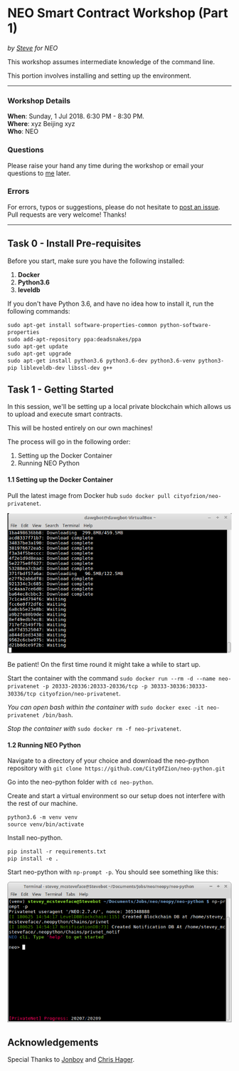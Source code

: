
# NEO Smart Contract Workshop (Part 1)
*by [Steve](https://github.com/HandsomeJeff) for NEO*

This workshop assumes intermediate knowledge of the command line.

This portion involves installing and setting up the environment.
___

### Workshop Details
**When**: Sunday, 1 Jul 2018. 6:30 PM - 8:30 PM.</br>
**Where**: xyz Beijing xyz</br>
**Who**: NEO

### Questions
Please raise your hand any time during the workshop or email your questions to [me](mailto:yefan0072001@gmail.com) later.

### Errors
For errors, typos or suggestions, please do not hesitate to [post an issue](https://github.com/HandsomeJeff/NEO-smart-contract-workshop). Pull requests are very welcome! Thanks!

___

## Task 0 - Install Pre-requisites
Before you start, make sure you have the following installed:
1. **Docker**
2. **Python3.6**
3. **leveldb**

If you don't have Python 3.6, and have no idea how to install it, run the following commands:
```
sudo apt-get install software-properties-common python-software-properties
sudo add-apt-repository ppa:deadsnakes/ppa
sudo apt-get update
sudo apt-get upgrade
sudo apt-get install python3.6 python3.6-dev python3.6-venv python3-pip libleveldb-dev libssl-dev g++
```


## Task 1 - Getting Started

In this session, we'll be setting up a local private blockchain which allows us to upload and execute smart contracts.

This will be hosted entirely on our own machines!

The process will go in the following order:
1. Setting up the Docker Container
2. Running NEO Python


#### 1.1 Setting up the Docker Container
Pull the latest image from Docker hub `sudo docker pull cityofzion/neo-privatenet`.

![docker pull](assets/docker_pull.png)

Be patient! On the first time round it might take a while to start up.

Start the container with the command
`sudo docker run --rm -d --name neo-privatenet -p 20333-20336:20333-20336/tcp -p 30333-30336:30333-30336/tcp cityofzion/neo-privatenet`.

*You can open bash within the container with* `sudo docker exec -it neo-privatenet /bin/bash`.

*Stop the container with* `sudo docker rm -f neo-privatenet`.

#### 1.2 Running NEO Python
Navigate to a directory of your choice and download the neo-python repository with `git clone https://github.com/CityOfZion/neo-python.git`

Go into the neo-python folder with `cd neo-python`.

Create and start a virtual environment so our setup does not interfere with the rest of our machine.
```
python3.6 -m venv venv
source venv/bin/activate
```

Install neo-python.
```
pip install -r requirements.txt
pip install -e .
```

Start neo-python with `np-prompt -p`.
You should see something like this:

![task 1 screenshot](assets/initialising.png)


## Acknowledgements

Special Thanks to [Jonboy](https://github.com/jonathanlimwj) and [Chris Hager](https://github.com/metachris).
